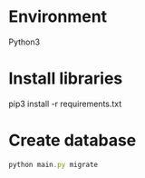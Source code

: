 # Environment
Python3

# Install libraries
pip3 install -r requirements.txt

# Create database
```js
python main.py migrate
```